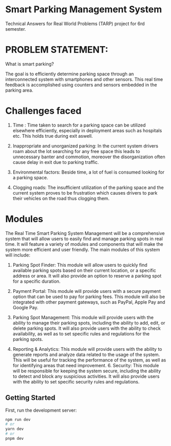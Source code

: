 # Smart Parking Management System
Technical Answers for Real World Problems (TARP) project for 6rd semester.

# PROBLEM STATEMENT:

What is smart parking?

The goal is to efficiently determine parking space through an interconnected system with smartphones and other sensors. This real time feedback is accomplished using counters and sensors embedded in the parking area.

# Challenges faced

1. Time :
Time taken to search for a parking space can be utilized elsewhere efficiently, especially in deployment areas such as hospitals etc. This holds true during exit aswell.

2. Inappropriate and unorganized parking:
In the current system drivers roam about the lot searching for any free space this leads to unnecessary banter and commotion, moreover the disorganization often cause delay in exit due to parking traffic.

3. Environmental factors:
Beside time, a lot of fuel is consumed looking for a parking space.

4. Clogging roads:
The insufficient utilization of the parking space and the current system proves to be frustration which causes drivers to park their vehicles on the road thus clogging them.

# Modules

The Real Time Smart Parking System Management will be a comprehensive system that will allow users to easily find and manage parking spots in real time. It will feature a variety of modules and components that will make the system more efficient and user friendly. The main modules of this system will include: 
1. Parking Spot Finder: This module will allow users to quickly find available parking spots based on their current location, or a specific address or area. It will also provide an option to reserve a parking spot for a specific duration. 

2. Payment Portal: This module will provide users with a secure payment option that can be used to pay for parking fees. This module will also be integrated with other payment gateways, such as PayPal, Apple Pay and Google Pay. 

3. Parking Spot Management: This module will provide users with the ability to manage their parking spots, including the ability to add, edit, or delete parking spots. It will also provide users with the ability to check availability, as well as to set specific rules and regulations for the parking spots. 

4. Reporting & Analytics: This module will provide users with the ability to generate reports and analyze data related to the usage of the system. This will be useful for tracking the performance of the system, as well as for identifying areas that need improvement. 6. Security: This module will be responsible for keeping the system secure, including the ability to detect and block any suspicious activities. It will also provide users with the ability to set specific security rules and regulations.


## Getting Started

First, run the development server:

```bash
npm run dev
# or
yarn dev
# or
pnpm dev
```
